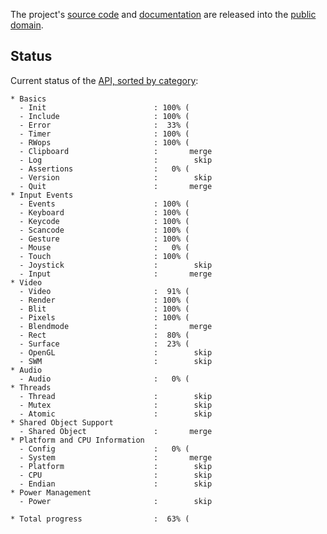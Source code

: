 

The project's [source code][] and [documentation][] are released into the
[public domain][].

[SDL]: http://www.libsdl.org/
[source code]:https://github.com/salihdb/sdl2d
[documentation]: http://ddili.org/ders/d.en
[public domain]: https://creativecommons.org/publicdomain/zero/1.0/

## Status
Current status of the [API, sorted by category][]:

    * Basics
      - Init                        : 100% (
      - Include                     : 100% (
      - Error                       :  33% (
      - Timer                       : 100% (
      - RWops                       : 100% (
      - Clipboard                   :       merge
      - Log                         :        skip
      - Assertions                  :   0% (
      - Version                     :        skip
      - Quit                        :       merge
    * Input Events
      - Events                      : 100% (
      - Keyboard                    : 100% (
      - Keycode                     : 100% (
      - Scancode                    : 100% (
      - Gesture                     : 100% (
      - Mouse                       :   0% (
      - Touch                       : 100% (
      - Joystick                    :        skip
      - Input                       :       merge
    * Video
      - Video                       :  91% (
      - Render                      : 100% (
      - Blit                        : 100% (
      - Pixels                      : 100% (
      - Blendmode                   :       merge
      - Rect                        :  80% (
      - Surface                     :  23% (
      - OpenGL                      :        skip
      - SWM                         :        skip
    * Audio
      - Audio                       :   0% (
    * Threads
      - Thread                      :        skip
      - Mutex                       :        skip
      - Atomic                      :        skip
    * Shared Object Support
      - Shared Object               :       merge
    * Platform and CPU Information
      - Config                      :   0% (
      - System                      :       merge
      - Platform                    :        skip
      - CPU                         :        skip
      - Endian                      :        skip
    * Power Management
      - Power                       :        skip

    * Total progress                :  63% (
[API, sorted by category]: http://wiki.libsdl.org/moin.cgi/APIByCategory